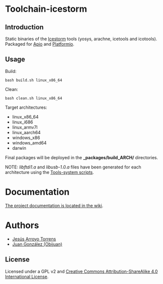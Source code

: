 # Toolchain-icestorm

## Introduction

Static binaries of the [Icestorm](http://www.clifford.at/icestorm) tools (yosys, arachne, icetools and icotools). Packaged for [Apio](https://github.com/FPGAwars/apio) and [Platformio](http://platformio.org/).

## Usage

Build:

```
bash build.sh linux_x86_64
```

Clean:

```
bash clean.sh linux_x86_64
```

Target architectures:
* linux_x86_64
* linux_i686
* linux_armv7l
* linux_aarch64
* windows_x86
* windows_amd64
* darwin

Final packages will be deployed in the **\_packages/build_ARCH/** directories.

NOTE: *libftdi1.a* and *libusb-1.0.a* files have been generated for each architecture using the [Tools-system scripts](https://github.com/FPGAwars/tools-system).
# Documentation

[The project documentation is located in the wiki](https://github.com/FPGAwars/toolchain-icestorm/wiki).

# Authors

* [Jesús Arroyo Torrens](https://github.com/Jesus89)
* [Juan González (Obijuan)](https://github.com/Obijuan)

## License

Licensed under a GPL v2 and [Creative Commons Attribution-ShareAlike 4.0 International License](http://creativecommons.org/licenses/by-sa/4.0/).
